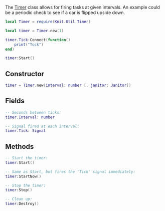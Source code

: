 The [Timer](https://github.com/Sleitnick/Knit/blob/main/src/Util/Timer.lua) class allows for firing tasks at given intervals. An example could be a periodic check to see if a car is flipped upside down.

```lua
local Timer = require(Knit.Util.Timer)

local timer = Timer.new(1)

timer.Tick:Connect(function()
	print("Tock")
end)

timer:Start()
```


## Constructor

```lua
timer = Timer.new(interval: number [, janitor: Janitor])
```

## Fields

```lua
-- Seconds between ticks:
timer.Interval: number

-- Signal fired at each interval:
timer.Tick: Signal
```

## Methods

```lua
-- Start the timer:
timer:Start()

-- Same as Start, but fires the 'Tick' signal immediately:
timer:StartNow()

-- Stop the timer:
timer:Stop()

-- Clean up:
timer:Destroy()
```
